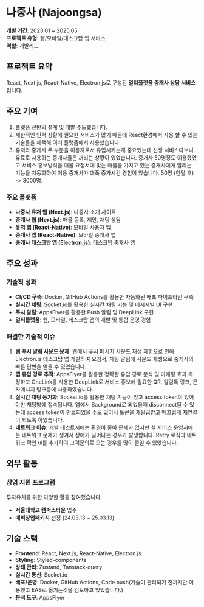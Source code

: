 # 나중사 (Najoongsa)

**개발 기간**: 2023.01 ~ 2025.05  
**프로젝트 유형**: 웹/모바일/데스크탑 앱 서비스  
**역할**: 개발리드

## 프로젝트 요약

React, Next.js, React-Native, Electron.js로 구성된 **멀티플랫폼 중개사 상담 서비스**입니다.

## 주요 기여

1. 플랫폼 전반의 설계 및 개발 주도했습니다.
2. 제한적인 인력 상황에 필요한 서비스가 많기 때문에 React환경에서 사용 할 수 있는 기술들을 채택해 여러 플랫폼에서 사용했습니다.
3. 유저와 중개사 두 부분을 이용자로서 유입시키는게 중요했는데 신생 서비스다보니 유료로 사용하는 중개사들은 꺼리는 상황이 있었습니다. 중개사 50명정도 이용했었고 서비스 홍보방식을 매물 요청서에 맞는 매물을 가지고 있는 중개사에게 알리는 기능을 자동화하여 이용 중개사가 대폭 증가시킨 경험이 있습니다. 50명 (한달 후) -> 3000명.

### 주요 플랫폼

- **나중사 유저 웹 (Next.js)**: 나중사 소개 사이트
- **중개사 웹 (Next.js)**: 매물 등록, 제안, 채팅 상담
- **유저 앱 (React-Native)**: 모바일 사용자 앱
- **중개사 앱 (React-Native)**: 모바일 중개사 앱
- **중개사 데스크탑 앱 (Electron.js)**: 데스크탑 중개사 앱

## 주요 성과

### 기술적 성과

- **CI/CD 구축**: Docker, GitHub Actions를 활용한 자동화된 배포 파이프라인 구축
- **실시간 채팅**: Socket.io를 활용한 실시간 채팅 기능 및 메시지별 UI 구현
- **푸시 알림**: AppsFlyer를 활용한 Push 알림 및 DeepLink 구현
- **멀티플랫폼**: 웹, 모바일, 데스크탑 앱의 개발 및 통합 운영 경험

### 해결한 기술적 이슈

1. **웹 푸시 알림 사운드 문제**: 웹에서 푸시 메시지 사운드 재생 제한으로 인해 Electron.js 데스크탑 앱 개발하여 요청서, 채팅 알림에 사운드 재생으로 중개사의 빠른 답변을 얻을 수 있었습니다.
2. **앱 유입 경로 추적**: AppsFlyer를 활용한 정확한 유입 경로 분석 및 마케팅 효과 측정하고 OneLink를 사용한 DeepLink로 서비스 홍보에 필요한 QR, 알림톡 링크, 문자메시지 링크등에 사용하였습니다.
3. **실시간 채팅 동기화**: Socket.io를 활용한 채팅 기능이 있고 access token이 있어야만 채팅방에 접속됩니다. 앱에서 Background로 되었을때 disconnect될 수 있는데 access token이 만료되었을 수도 있어서 토큰을 재발급받고 매끄럽게 재연결이 되도록 하였습니다.
4. **네트워크 이슈**: 개발 테스트시에는 환경이 좋아 문제가 없지만 실 서비스 운영시에는 네트워크 문제가 생겨서 장애가 일어나는 경우가 발생합니다. Retry 로직과 네트워크 확인 ui를 추가하여 고객문의로 오는 경우를 많이 줄일 수 있었습니다.

## 외부 활동

### 창업 지원 프로그램

투자유치를 위한 다양한 활동 참여했습니다.

- **서울대학교 캠퍼스타운** 입주
- **예비창업패키지** 선정 (24.03.13 ~ 25.03.13)

## 기술 스택

- **Frontend**: React, Next.js, React-Native, Electron.js
- **Styling**: Styled-components
- **상태 관리**: Zustand, Tanstack-query
- **실시간 통신**: Socket.io
- **배포/운영**: Docker, GitHub Actions, Code push(기술이 관리되기 전까지만 이용했고 EAS로 옮기는것을 검토하고 있었습니다.)
- **분석 도구**: AppsFlyer
